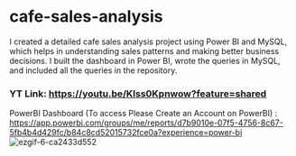 # cafe-sales-analysis
I created a detailed cafe sales analysis project using Power BI and MySQL, which helps in understanding sales patterns and making better business decisions.
I built the dashboard in Power BI, wrote the queries in MySQL, and included all the queries in the repository.
### YT Link: https://youtu.be/Klss0Kpnwow?feature=shared
PowerBI Dashboard (To access Please Create an Account on PowerBI) : https://app.powerbi.com/groups/me/reports/d7b9010e-07f5-4756-8c67-5fb4b4d429fc/b84c8cd52015732fce0a?experience=power-bi
![ezgif-6-ca2433d552](https://github.com/anuragpras/cafe-sales-analysis/assets/123822254/7ea97b9a-a41e-45d8-bc8a-5053844bb854)
